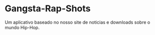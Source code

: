 # Gangsta-Rap-Shots
Um aplicativo baseado no nosso site de noticias e downloads sobre o mundo Hip-Hop.
